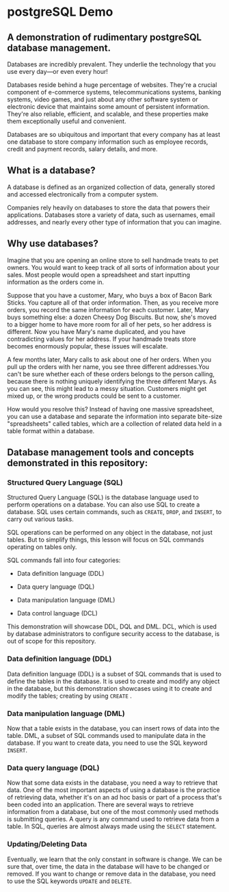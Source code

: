 # postgreSQL Demo

## A demonstration of rudimentary postgreSQL database management.

Databases are incredibly prevalent. They underlie the technology that you use every day—or even every hour!

Databases reside behind a huge percentage of websites. They're a crucial component of e-commerce systems, telecommunications systems, banking systems, video games, and just about any other software system or electronic device that maintains some amount of persistent information. They're also reliable, efficient, and scalable, and these properties make them exceptionally useful and convenient.

Databases are so ubiquitous and important that every company has at least one database to store company information such as employee records, credit and payment records, salary details, and more.

## What is a database?

A database is defined as an organized collection of data, generally stored and accessed electronically from a computer system.

Companies rely heavily on databases to store the data that powers their applications. Databases store a variety of data, such as usernames, email addresses, and nearly every other type of information that you can imagine.

## Why use databases?

Imagine that you are opening an online store to sell handmade treats to pet owners. You would want to keep track of all sorts of information about your sales. Most people would open a spreadsheet and start inputting information as the orders come in.

Suppose that you have a customer, Mary, who buys a box of Bacon Bark Sticks. You capture all of that order information. Then, as you receive more orders, you record the same information for each customer. Later, Mary buys something else: a dozen Cheesy Dog Biscuits. But now, she's moved to a bigger home to have more room for all of her pets, so her address is different. Now you have Mary's name duplicated, and you have contradicting values for her address. If your handmade treats store becomes enormously popular, these issues will escalate.

A few months later, Mary calls to ask about one of her orders. When you pull up the orders with her name, you see three different addresses.You can't be sure whether each of these orders belongs to the person calling, because there is nothing uniquely identifying the three different Marys. As you can see, this might lead to a messy situation. Customers might get mixed up, or the wrong products could be sent to a customer.

How would you resolve this? Instead of having one massive spreadsheet, you can use a database and separate the information into separate bite-size "spreadsheets" called tables, which are a collection of related data held in a table format within a database.

## Database management tools and concepts demonstrated in this repository:

### Structured Query Language (SQL)

Structured Query Language (SQL) is the database language used to perform operations on a database. You can also use SQL to create a database. SQL uses certain commands, such as ```CREATE```, ```DROP```, and ```INSERT```, to carry out various tasks.

SQL operations can be performed on any object in the database, not just tables. But to simplify things, this lesson will focus on SQL commands operating on tables only.

SQL commands fall into four categories:

- Data definition language (DDL)

- Data query language (DQL)

- Data manipulation language (DML)

- Data control language (DCL)

This demonstration will showcase DDL, DQL and DML. DCL, which is used by database administrators to configure security access to the database, is out of scope for this repository.


### Data definition language (DDL)
Data definition language (DDL) is a subset of SQL commands that is used to define the tables in the database. It is used to create and modify any object in the database, but this demonstration showcases using it to create and modify the tables; creating by using ```CREATE``` .

### Data manipulation language (DML)
Now that a table exists in the database, you can insert rows of data into the table. DML, a subset of SQL commands used to manipulate data in the database. If you want to create data, you need to use the SQL keyword ```INSERT```.

### Data query language (DQL)
Now that some data exists in the database, you need a way to retrieve that data. One of the most important aspects of using a database is the practice of retrieving data, whether it's on an ad hoc basis or part of a process that's been coded into an application. There are several ways to retrieve information from a database, but one of the most commonly used methods is submitting queries. A query is any command used to retrieve data from a table. In SQL, queries are almost always made using the ```SELECT``` statement.

### Updating/Deleting Data
Eventually, we learn that the only constant in software is change. We can be sure that, over time, the data in the database will have to be changed or removed. If you want to change or remove data in the database, you need to use the SQL keywords ```UPDATE``` and ```DELETE```.

